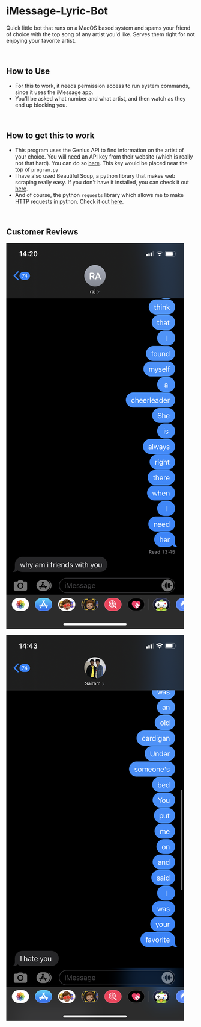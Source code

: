 # iMessage-Lyric-Bot

Quick little bot that runs on a MacOS based system and spams your friend of choice with the top song of any artist you'd like. Serves them right for not enjoying your favorite artist.

<br>

## How to Use

- For this to work, it needs permission access to run system commands, since it uses the iMessage app.
- You'll be asked what number and what artist, and then watch as they end up blocking you.

<br>

## How to get this to work

- This program uses the Genius API to find information on the artist of your choice. You will need an API key from their website (which is really not that hard). You can do so [here](https://docs.genius.com/#/getting-started-h1). This key would be placed near the top of ```program.py```
- I have also used Beautiful Soup, a python library that makes web scraping really easy. If you don't have it installed, you can check it out [here](https://pypi.org/project/beautifulsoup4/).
- And of course, the python ```requests``` library which allows me to make HTTP requests in python. Check it out [here](https://pypi.org/project/requests/).

<br>

## Customer Reviews

![](https://github.com/shashanklal01/iMessage-Lyric-Bot/blob/main/a.PNG)

![](https://github.com/shashanklal01/iMessage-Lyric-Bot/blob/main/b.PNG)

